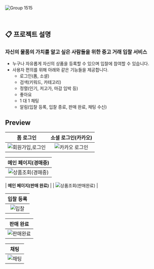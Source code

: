 ## 
![Group 1515](https://github.com/farmingsoon/BE/assets/77851079/98f4c421-011a-4531-8fe6-858b439ee1d8)

<br>

## 📋 프로젝트 설명
### 자신의 물품의 가치를 알고 싶은 사람들을 위한 중고 거래 입찰 서비스
- 누구나 자유롭게 자신의 상품을 등록할 수 있으며 입찰에 참여할 수 있습니다.
- 사용자 편의를 위해 아래와 같은 기능들을 제공합니다.
    - 로그인(폼, 소셜)
    - 검색(키워드, 카테고리)
    - 정렬(인기, 저고가, 마감 임박 등)
    - 좋아요
    - 1 대 1 채팅
    - 알림(입찰 등록, 입찰 종료, 판매 완료, 채팅 수신)
 
## Preview

| **폼 로그인** | **소셜 로그인(카카오)** |
| :---: |  :---: |
| ![회원가입,로그인](https://github.com/farmingsoon/BE/assets/77851079/25192ab3-6ee0-4ec2-9be6-ed4e52b27b3e) | ![카카오 로그인](https://github.com/farmingsoon/BE/assets/77851079/594c24a1-9d0b-40d5-9bc0-a6719f21d64c) |


| **메인 페이지(경매중)** |
| :---: |
| ![상품조회(경매중)](https://github.com/farmingsoon/BE/assets/77851079/19f405e5-991c-4c4c-a4e2-f370deffe94c) |

| **메인 페이지(판매 완료)** |
| ![상품조회(판매완료)](https://github.com/farmingsoon/BE/assets/77851079/045d2e74-fb10-4915-b4d0-46b50c8f8e90) |

| **입찰 등록** |
| :---: |
| ![입찰](https://github.com/farmingsoon/BE/assets/77851079/ec5279bb-78d6-4fa4-b23e-57a3da6a1d41) |


| **판매 완료** |
| :---: |
| ![판매완료](https://github.com/farmingsoon/BE/assets/77851079/49f55616-aa90-408e-9634-64d4753ab40d) |

| **채팅** |
| :---: |
| ![채팅](https://github.com/farmingsoon/BE/assets/77851079/4d747bc6-8b3c-4278-8db5-9f77048b7fe5) |
